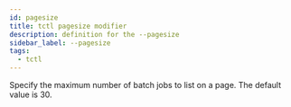 ```yaml
---
id: pagesize
title: tctl pagesize modifier
description: definition for the --pagesize
sidebar_label: --pagesize
tags:
  - tctl
---
```


Specify the maximum number of batch jobs to list on a page. The default value is 30.
